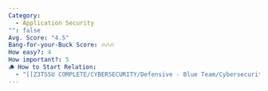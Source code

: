 ```yaml
---
Category:
  - Application Security
"": false
Avg. Score: "4.5"
Bang-for-your-Buck Score: 🔥🔥🔥
How easy?: 4
How important?: 5
🪵 How to Start Relation:
  - "[[Z3TSSU COMPLETE/CYBERSECURITY/Defensive - Blue Team/Cybersecurity Checklist (Free Version)/Master Page/Application Security]]"
---
```

